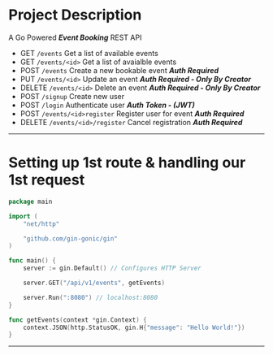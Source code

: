 # Project Description

A Go Powered **_Event Booking_** REST API

- GET `/events` Get a list of available events
- GET `/events/<id>` Get a list of avaialble events
- POST `/events` Create a new bookable event **_Auth Required_**
- PUT `/events/<id>` Update an event **_Auth Required - Only By Creator_**
- DELETE `/events/<id>` Delete an event **_Auth Required - Only By Creator_**
- POST `/signup` Create new user
- POST `/login` Authenticate user **_Auth Token - (JWT)_**
- POST `/events/<id>register` Register user for event **_Auth Required_**
- DELETE `/events/<id>/register` Cancel registration **_Auth Required_**

---

# Setting up 1st route & handling our 1st request

```go
package main

import (
	"net/http"

	"github.com/gin-gonic/gin"
)

func main() {
	server := gin.Default() // Configures HTTP Server

	server.GET("/api/v1/events", getEvents)

	server.Run(":8080") // localhost:8080
}

func getEvents(context *gin.Context) {
	context.JSON(http.StatusOK, gin.H{"message": "Hello World!"})
}
```

---
